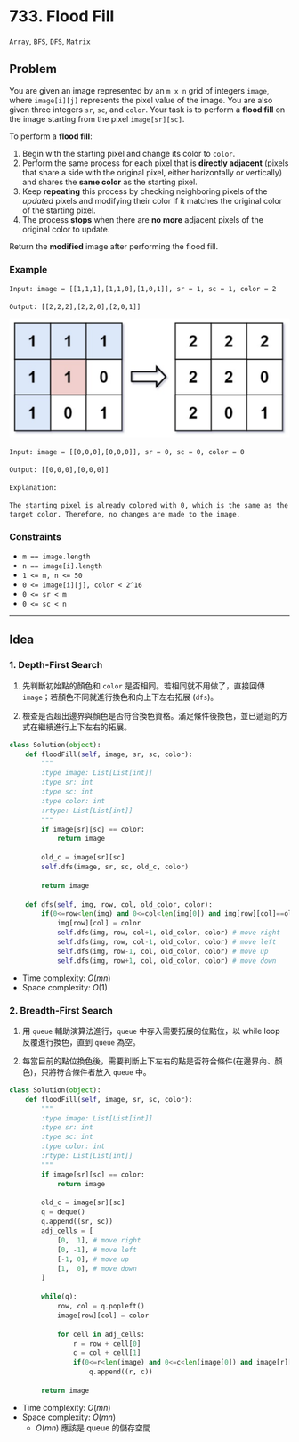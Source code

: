 # 733. Flood Fill

`Array`, `BFS`, `DFS`, `Matrix`

## Problem

You are given an image represented by an `m x n` grid of integers `image`, where `image[i][j]` represents the pixel value of the image. You are also given three integers `sr`, `sc`, and `color`. Your task is to perform a **flood fill** on the image starting from the pixel `image[sr][sc]`.

To perform a **flood fill**:

1. Begin with the starting pixel and change its color to `color`.
2. Perform the same process for each pixel that is **directly adjacent** (pixels that share a side with the original pixel, either horizontally or vertically) and shares the **same color** as the starting pixel.
3. Keep **repeating** this process by checking neighboring pixels of the *updated* pixels and modifying their color if it matches the original color of the starting pixel.
4. The process **stops** when there are **no more** adjacent pixels of the original color to update.

Return the **modified** image after performing the flood fill.

### Example

```
Input: image = [[1,1,1],[1,1,0],[1,0,1]], sr = 1, sc = 1, color = 2

Output: [[2,2,2],[2,2,0],[2,0,1]]
```
![Explanation](explanation.png)

```
Input: image = [[0,0,0],[0,0,0]], sr = 0, sc = 0, color = 0

Output: [[0,0,0],[0,0,0]]

Explanation:

The starting pixel is already colored with 0, which is the same as the target color. Therefore, no changes are made to the image.
```

### Constraints
* `m == image.length`
* `n == image[i].length`
* `1 <= m, n <= 50`
* `0 <= image[i][j], color < 2^16`
* `0 <= sr < m`
* `0 <= sc < n`

---

## Idea

### 1. Depth-First Search

1. 先判斷初始點的顏色和 `color` 是否相同。若相同就不用做了，直接回傳 `image`；若顏色不同就進行換色和向上下左右拓展 (`dfs`)。

2. 檢查是否超出邊界與顏色是否符合換色資格。滿足條件後換色，並已遞迴的方式在繼續進行上下左右的拓展。

```python
class Solution(object):
    def floodFill(self, image, sr, sc, color):
        """
        :type image: List[List[int]]
        :type sr: int
        :type sc: int
        :type color: int
        :rtype: List[List[int]]
        """
        if image[sr][sc] == color:
            return image

        old_c = image[sr][sc]
        self.dfs(image, sr, sc, old_c, color)

        return image
        
    def dfs(self, img, row, col, old_color, color):
        if(0<=row<len(img) and 0<=col<len(img[0]) and img[row][col]==old_color):
            img[row][col] = color
            self.dfs(img, row, col+1, old_color, color) # move right
            self.dfs(img, row, col-1, old_color, color) # move left
            self.dfs(img, row-1, col, old_color, color) # move up
            self.dfs(img, row+1, col, old_color, color) # move down
```
* Time complexity: $O(mn)$
* Space complexity: $O(1)$


### 2. Breadth-First Search

1. 用 `queue` 輔助演算法進行，`queue` 中存入需要拓展的位點位，以 while loop 反覆進行換色，直到 `queue` 為空。

2. 每當目前的點位換色後，需要判斷上下左右的點是否符合條件(在邊界內、顏色)，只將符合條件者放入 `queue` 中。

```python
class Solution(object):
    def floodFill(self, image, sr, sc, color):
        """
        :type image: List[List[int]]
        :type sr: int
        :type sc: int
        :type color: int
        :rtype: List[List[int]]
        """
        if image[sr][sc] == color:
            return image

        old_c = image[sr][sc]
        q = deque()
        q.append((sr, sc))
        adj_cells = [
            [0,  1], # move right
            [0, -1], # move left
            [-1, 0], # move up
            [1,  0], # move down
        ]
        
        while(q):
            row, col = q.popleft()
            image[row][col] = color

            for cell in adj_cells:
                r = row + cell[0]
                c = col + cell[1]
                if(0<=r<len(image) and 0<=c<len(image[0]) and image[r][c]==old_c):
                    q.append((r, c))

        return image
```
* Time complexity: $O(mn)$
* Space complexity: $O(mn)$
    * $O(mn)$ 應該是 queue 的儲存空間
